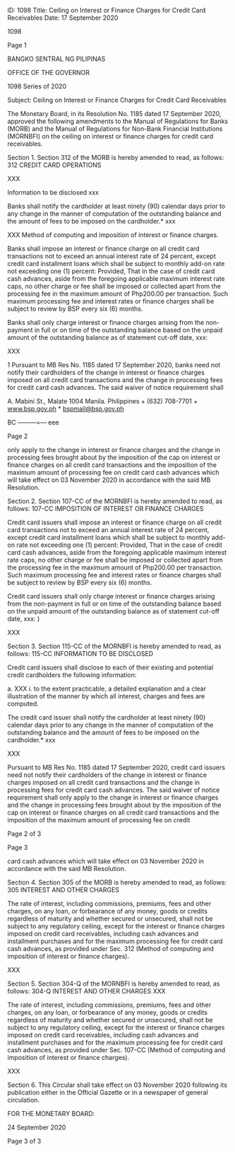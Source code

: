 ID: 1098
Title: Ceiling on Interest or Finance Charges for Credit Card Receivables
Date: 17 September 2020

1098

Page 1

BANGKO SENTRAL NG PILIPINAS

OFFICE OF THE GOVERNOR

1098 Series of 2020

Subject: Ceiling on Interest or Finance Charges for Credit Card Receivables

The Monetary Board, in its Resolution No. 1185 dated 17 September 2020, approved the following amendments to the Manual of Regulations for Banks (MORB) and the Manual of Regulations for Non-Bank Financial Institutions (MORNBFI) on the ceiling on interest or finance charges for credit card receivables.

Section 1. Section 312 of the MORB is hereby amended to read, as follows: 312 CREDIT CARD OPERATIONS

XXX

Information to be disclosed xxx

Banks shall notify the cardholder at least ninety (90) calendar days prior to any change in the manner of computation of the outstanding balance and the amount of fees to be imposed on the cardholder.* xxx

XXX Method of computing and imposition of interest or finance charges.

Banks shall impose an interest or finance charge on all credit card transactions not to exceed an annual interest rate of 24 percent, except credit card installment loans which shail be subject to monthly add-on rate not exceeding one (1) percent: Provided, That in the case of credit card cash advances, aside from the foregoing applicable maximum interest rate caps, no other charge or fee shall be imposed or collected apart from the processing fee in the maximum amount of Php200.00 per transaction. Such maximum processing fee and interest rates or finance charges shall be subject to review by BSP every six (6) months.

Banks shall only charge interest or finance charges arising from the non-payment in full or on time of the outstanding balance based on the unpaid amount of the outstanding balance as of statement cut-off date, xxx:

XXX

1 Pursuant to MB Res No. 1185 dated 17 September 2020, banks need not notify their cardholders of the change in interest or finance charges imposed on all credit card transactions and the change in processing fees for credit card cash advances. The said waiver of notice requirement shall

A. Mabini St., Malate 1004 Manila. Philippines + (632) 708-7701 + www.bsp.gov.ph * bspmail@bsp.gov.ph

BC ———=— eee

Page 2

only apply to the change in interest or finance charges and the change in processing fees brought about by the imposition of the cap on interest or finance charges on all credit card transactions and the imposition of the maximum amount of processing fee on credit card cash advances which will take effect on 03 November 2020 in accordance with the said MB Resolution.

Section 2. Section 107-CC of the MORNBFI is hereby amended to read, as follows: 107-CC IMPOSITION OF INTEREST OR FINANCE CHARGES

Credit card issuers shall impose an interest or finance charge on all credit card transactions not to exceed an annual interest rate of 24 percent, except credit card installment loans which shall be subject to monthly add-on rate not exceeding one (1) percent: Provided, That in the case of credit card cash advances, aside from the foregoing applicable maximum interest rate caps, no other charge or fee shall be imposed or collected apart from the processing fee in the maximum amount of Php200.00 per transaction. Such maximum processing fee and interest rates or finance charges shall be subject to review by BSP every six (6) months.

Credit card issuers shall only charge interest or finance charges arising from the non-payment in full or on time of the outstanding balance based on the unpaid amount of the outstanding balance as of statement cut-off date, xxx: )

XXX

Section 3. Section 115-CC of the MORNBFI is hereby amended to read, as follows: 115-CC INFORMATION TO BE DISCLOSED

Credit card issuers shall disclose to each of their existing and potential credit cardholders the following information:

a. XXX i. to the extent practicable, a detailed explanation and a clear illustration of the manner by which all interest, charges and fees are computed.

The credit card issuer shall notify the cardholder at least ninety (90) calendar days prior to any change in the manner of computation of the outstanding balance and the amount of fees to be imposed on the cardholder.* xxx

XXX

Pursuant to MB Res No. 1185 dated 17 September 2020, credit card issuers need not notify their cardholders of the change in interest or finance charges imposed on all credit card transactions and the change in processing fees for credit card cash advances. The said waiver of notice requirement shall only apply to the change in interest or finance charges and the change in processing fees brought about by the imposition of the cap on interest or finance charges on all credit card transactions and the imposition of the maximum amount of processing fee on credit

Page 2 of 3

Page 3

card cash advances which will take effect on 03 November 2020 in accordance with the said MB Resolution.

Section 4. Section 305 of the MORB is hereby amended to read, as follows: 305 INTEREST AND OTHER CHARGES

The rate of interest, including commissions, premiums, fees and other charges, on any loan, or forbearance of any money, goods or credits regardless of maturity and whether secured or unsecured, shall not be subject to any regulatory ceiling, except for the interest or finance charges imposed on credit card receivables, including cash advances and installment purchases and for the maximum processing fee for credit card cash advances, as provided under Sec. 312 (Method of computing and imposition of interest or finance charges).

XXX

Section 5. Section 304-Q of the MORNBFI is hereby amended to read, as follows: 304-Q INTEREST AND OTHER CHARGES XXX

The rate of interest, including commissions, premiums, fees and other charges, on any loan, or forbearance of any money, goods or credits regardless of maturity and whether secured or unsecured, shall not be subject to any regulatory ceiling, except for the interest or finance charges imposed on credit card receivables, including cash advances and installment purchases and for the maximum processing fee for credit card cash advances, as provided under Sec. 107-CC (Method of computing and imposition of interest or finance charges).

XXX

Section 6. This Circular shall take effect on 03 November 2020 following its publication either in the Official Gazette or in a newspaper of general circulation.

FOR THE MONETARY BOARD:

24 September 2020

Page 3 of 3